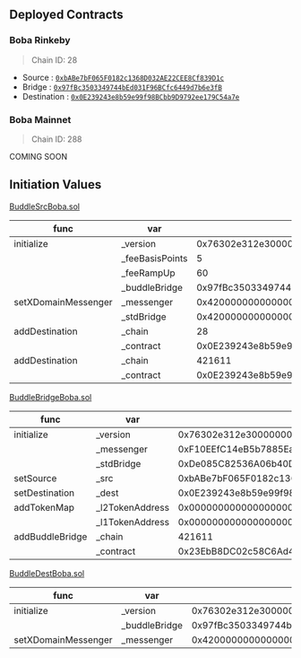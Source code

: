 ## Deployed Contracts

### Boba Rinkeby
> Chain ID: 28

- Source : [`0xbABe7bF065F0182c1368D032AE22CEE8Cf839D1c`](https://blockexplorer.rinkeby.boba.network/address/0xbABe7bF065F0182c1368D032AE22CEE8Cf839D1c/contracts)
- Bridge : [`0x97fBc3503349744bEd031F96BCfc6449d7b6e3fB`](https://rinkeby.etherscan.io/address/0x97fBc3503349744bEd031F96BCfc6449d7b6e3fB#code)
- Destination : [`0x0E239243e8b59e99f98BCbb9D9792ee179C54a7e`](https://blockexplorer.rinkeby.boba.network/address/0x0E239243e8b59e99f98BCbb9D9792ee179C54a7e/contracts)

### Boba Mainnet
> Chain ID: 288

COMING SOON

## Initiation Values

[BuddleSrcBoba.sol](BuddleSrcBoba.sol)

| func | var | Rinkeby |
| --- | --- | --- |
| initialize | _version | 0x76302e312e3000000000000000000000000000000000000000000000000000 |
| | _feeBasisPoints | 5 |
| | _feeRampUp | 60 |
| | _buddleBridge | 0x97fBc3503349744bEd031F96BCfc6449d7b6e3fB |
| setXDomainMessenger | _messenger | 0x4200000000000000000000000000000000000007 |
| | _stdBridge | 0x4200000000000000000000000000000000000010 |
| addDestination | _chain | 28 |
| | _contract | 0x0E239243e8b59e99f98BCbb9D9792ee179C54a7e |
| addDestination | _chain | 421611 |
| | _contract | 0x0E239243e8b59e99f98BCbb9D9792ee179C54a7e |


[BuddleBridgeBoba.sol](BuddleBridgeBoba.sol)

| func | var | Rinkeby |
| --- | --- | --- |
| initialize | _version | 0x76302e312e3000000000000000000000000000000000000000000000000000 |
| | _messenger | 0xF10EEfC14eB5b7885Ea9F7A631a21c7a82cf5D76 |
| | _stdBridge | 0xDe085C82536A06b40D20654c2AbA342F2abD7077 |
| setSource | _src | 0xbABe7bF065F0182c1368D032AE22CEE8Cf839D1c |
| setDestination | _dest | 0x0E239243e8b59e99f98BCbb9D9792ee179C54a7e |
| addTokenMap | _l2TokenAddress | 0x0000000000000000000000000000000000000000 |
| | _l1TokenAddress | 0x0000000000000000000000000000000000000000 |
| addBuddleBridge | _chain | 421611 |
| | _contract | 0x23EbB8DC02c58C6Ad4B0b89BbDCB0441F63Dd835 |


[BuddleDestBoba.sol](BuddleDestBoba.sol)

| func | var | Rinkeby |
| --- | --- | --- |
| initialize | _version | 0x76302e312e3000000000000000000000000000000000000000000000000000 |
| | _buddleBridge | 0x97fBc3503349744bEd031F96BCfc6449d7b6e3fB |
| setXDomainMessenger | _messenger | 0x4200000000000000000000000000000000000007 |
